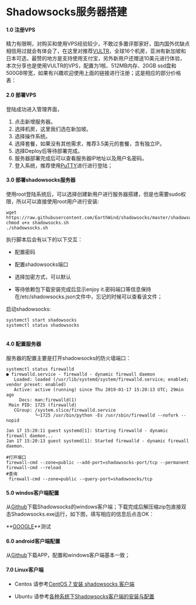 # Shadowsocks服务器搭建
#### 1.0 注册VPS
精力有限啊，对购买和使用VPS经验较少，不敢过多置评那家好，国内国外优缺点相信用过就会有体会了，在这里对推荐[VULTR](https://www.vultr.com/?ref=7599093 "VULTR")，全球16个机房，亚洲有新加坡和日本可选，最赞的地方是支持使用支付宝，另外新用户还赠送10美元进行体验，本次分享也是使用VULTR的VPS，配置为1核、512MB内存、20GB ssd盘和500GB带宽，如果有兴趣欢迎使用上面的链接进行注册；这是相应的部分价格表：

#### 2.0 部署VPS
登陆成功进入管理界面，
1. 点击新增服务器。
2. 选择机房，这里我们选在新加坡。
3. 选择操作系统。
4. 选择套餐，如果没有其他需求，推荐3.5美元的套餐，含有独立IP。
5. 选择Deploy后等待部署完成。
6. 服务器部署完成后可以查看服务器IP地址以及用户名密码。
7. 登入系统，推荐使用[PuTTY](https://www.chiark.greenend.org.uk/~sgtatham/putty/latest.html "PuTTY")进行进行登陆；

#### 3.0 部署shadowsocks服务器
使用root登陆系统后，可以选择创建新用户进行服务器搭建，但是也需要sudo权限，所以可以直接使用root用户进行安装:
```
wget https://raw.githubusercontent.com/EarthWind/shadowsocks/master/shadowsocks.sh
chmod u+x shadowsocks.sh
./shadowsocks.sh
```
执行脚本后会有以下的以下交互：
- 配置密码

- 配置shadowsocks端口

- 选择加密方式，可以默认

- 等待依赖包下载安装完成后显示enjoy it.密码端口等信息保持在/etc/shadowsocks.json文件中，忘记的时候可以查看该文件；

启动shadowsocks:
```
systemctl start shadowsocks
systemctl status shadowsocks
	
```

#### 4.0 配置服务器
服务器的配置主要是打开shadowsocks的防火墙端口：
```
systemctl status firewalld
● firewalld.service - firewalld - dynamic firewall daemon
   Loaded: loaded (/usr/lib/systemd/system/firewalld.service; enabled; vendor preset: enabled)
   Active: active (running) since Thu 2019-01-17 15:20:13 UTC; 29min ago
     Docs: man:firewalld(1)
 Main PID: 1725 (firewalld)
   CGroup: /system.slice/firewalld.service
           └─1725 /usr/bin/python -Es /usr/sbin/firewalld --nofork --nopid

Jan 17 15:20:11 guest systemd[1]: Starting firewalld - dynamic firewall daemon...
Jan 17 15:20:13 guest systemd[1]: Started firewalld - dynamic firewall daemon.

#打开端口
firewall-cmd --zone=public --add-port=shadowsocks-port/tcp --permanent
firewall-cmd --reload
#查询
 firewall-cmd --zone=public --query-port=shadowsocks/tcp
```

#### 5.0 windos客户端配置
从[Github](https://github.com/shadowsocks/shadowsocks-windows/releases "Shadowsocks Win Release")下载Shadowsocks的windows客户端；下载完成后解压缩zip包直接双击Shadowsocks.exe运行，如下图，填写相应的信息后点击OK：

**[GOOGLE](https://www.google.com/ "GOOGLE")**测试


#### 6.0 android客户端配置
从[Github](https://github.com/shadowsocks/shadowsocks-android/releases "Shadowsoks Andorid Release")下载APP，配置和windows客户端基本一致；

#### 7.0 Linux客户端
- Centos
请参考[CentOS 7 安装 shadowsocks 客户端](https://brickyang.github.io/2017/01/14/CentOS-7-%E5%AE%89%E8%A3%85-Shadowsocks-%E5%AE%A2%E6%88%B7%E7%AB%AF/ "CentOS 7 安装 shadowsocks 客户端")

- Ubuntu
请参考[各种系统下Shadowsocks客户端的安装与配置](http://www.jeyzhang.com/how-to-install-and-setup-shadowsocks-client-in-different-os.html "各种系统下Shadowsocks客户端的安装与配置")
